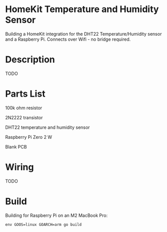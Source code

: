 # HomeKit Temperature and Humidity Sensor
Building a HomeKit integration for the DHT22 Temperature/Humidity sensor and a Raspberry Pi. Connects over Wifi - no bridge required.

# Description
TODO

# Parts List
100k ohm resistor

2N2222 transistor

DHT22 temperature and humidity sensor

Raspberry Pi Zero 2 W

Blank PCB

# Wiring
TODO

# Build
Building for Raspberry Pi on an M2 MacBook Pro:

`env GOOS=linux GOARCH=arm go build`

